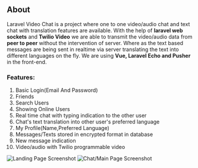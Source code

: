 ## About
Laravel Video Chat is a project where one to one video/audio chat and text chat with translation features are available.
With the help of **laravel web sockets** and **Twilio Video** we are able to transmit the video/audio data from **peer to peer** without the intervention of server. Where as the text based messages are being sent in realtime via server translating the text into different languages on the fly. We are using **Vue, Laravel Echo and Pusher** in the front-end.

### Features:
1. Basic Login(Email And Password)
2. Friends
3. Search Users
4. Showing Online Users
5. Real time chat with typing indication to the other user
6. Chat's text translation into other user's preferred language
7. My Profile(Name,Preferred Language)
8. Messages/Texts stored in encrypted format in database
9. New message indication
10. Video/audio with Twilio programmable video

![Landing Page Screenshot](https://res.cloudinary.com/harishdurga/image/upload/v1588273087/Screenshot_from_2020-05-01_00-25-14_bbxkgm.png "Landing Page Screenshot")
![Chat/Main Page Screenshot](https://res.cloudinary.com/harishdurga/image/upload/v1588273377/Screenshot_from_2020-05-01_00-32-02_yycqhm.png "Chat/Main Page Screenshot")

